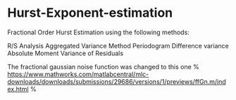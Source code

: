 # Hurst-Exponent-estimation
Fractional Order Hurst Estimation using the following methods:


R/S Analysis
Aggregated Variance Method
Periodogram 
Difference variance
Absolute Moment
Variance of Residuals


The fractional gaussian noise function was changed to this one
%  https://www.mathworks.com/matlabcentral/mlc-downloads/downloads/submissions/29686/versions/1/previews/ffGn.m/index.html
%
